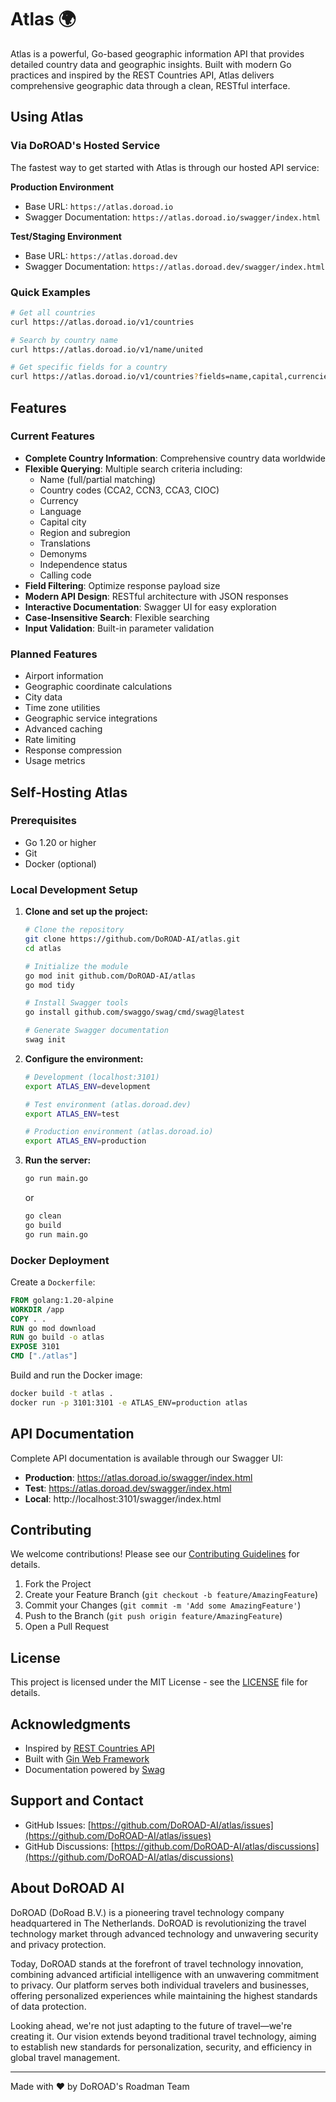 # Atlas 🌍

Atlas is a powerful, Go-based geographic information API that provides detailed country data and geographic insights. Built with modern Go practices and inspired by the REST Countries API, Atlas delivers comprehensive geographic data through a clean, RESTful interface.

## Using Atlas

### Via DoROAD's Hosted Service

The fastest way to get started with Atlas is through our hosted API service:

**Production Environment**

- Base URL: `https://atlas.doroad.io`
- Swagger Documentation: `https://atlas.doroad.io/swagger/index.html`

**Test/Staging Environment**

- Base URL: `https://atlas.doroad.dev`
- Swagger Documentation: `https://atlas.doroad.dev/swagger/index.html`

### Quick Examples

```bash
# Get all countries
curl https://atlas.doroad.io/v1/countries

# Search by country name
curl https://atlas.doroad.io/v1/name/united

# Get specific fields for a country
curl https://atlas.doroad.io/v1/countries?fields=name,capital,currencies
```

## Features

### Current Features

- **Complete Country Information**: Comprehensive country data worldwide
- **Flexible Querying**: Multiple search criteria including:
  - Name (full/partial matching)
  - Country codes (CCA2, CCN3, CCA3, CIOC)
  - Currency
  - Language
  - Capital city
  - Region and subregion
  - Translations
  - Demonyms
  - Independence status
  - Calling code
- **Field Filtering**: Optimize response payload size
- **Modern API Design**: RESTful architecture with JSON responses
- **Interactive Documentation**: Swagger UI for easy exploration
- **Case-Insensitive Search**: Flexible searching
- **Input Validation**: Built-in parameter validation

### Planned Features

- Airport information
- Geographic coordinate calculations
- City data
- Time zone utilities
- Geographic service integrations
- Advanced caching
- Rate limiting
- Response compression
- Usage metrics

## Self-Hosting Atlas

### Prerequisites

- Go 1.20 or higher
- Git
- Docker (optional)

### Local Development Setup

1. **Clone and set up the project:**

   ```bash
   # Clone the repository
   git clone https://github.com/DoROAD-AI/atlas.git
   cd atlas

   # Initialize the module
   go mod init github.com/DoROAD-AI/atlas
   go mod tidy

   # Install Swagger tools
   go install github.com/swaggo/swag/cmd/swag@latest

   # Generate Swagger documentation
   swag init
   ```

2. **Configure the environment:**

   ```bash
   # Development (localhost:3101)
   export ATLAS_ENV=development

   # Test environment (atlas.doroad.dev)
   export ATLAS_ENV=test

   # Production environment (atlas.doroad.io)
   export ATLAS_ENV=production
   ```

3. **Run the server:**

   ```bash
   go run main.go
   ```

   or

   ```bash
   go clean
   go build
   go run main.go
   ```

### Docker Deployment

Create a `Dockerfile`:

```dockerfile
FROM golang:1.20-alpine
WORKDIR /app
COPY . .
RUN go mod download
RUN go build -o atlas
EXPOSE 3101
CMD ["./atlas"]
```

Build and run the Docker image:

```bash
docker build -t atlas .
docker run -p 3101:3101 -e ATLAS_ENV=production atlas
```

## API Documentation

Complete API documentation is available through our Swagger UI:

- **Production**: https://atlas.doroad.io/swagger/index.html
- **Test**: https://atlas.doroad.dev/swagger/index.html
- **Local**: http://localhost:3101/swagger/index.html

## Contributing

We welcome contributions! Please see our [Contributing Guidelines](CONTRIBUTING.md) for details.

1. Fork the Project
2. Create your Feature Branch (`git checkout -b feature/AmazingFeature`)
3. Commit your Changes (`git commit -m 'Add some AmazingFeature'`)
4. Push to the Branch (`git push origin feature/AmazingFeature`)
5. Open a Pull Request

## License

This project is licensed under the MIT License - see the [LICENSE](LICENSE) file for details.

## Acknowledgments

- Inspired by [REST Countries API](https://restcountries.com/)
- Built with [Gin Web Framework](https://gin-gonic.com/)
- Documentation powered by [Swag](https://github.com/swaggo/swag)

## Support and Contact

- GitHub Issues: [https://github.com/DoROAD-AI/atlas/issues](https://github.com/DoROAD-AI/atlas/issues)
- GitHub Discussions: [https://github.com/DoROAD-AI/atlas/discussions](https://github.com/DoROAD-AI/atlas/discussions)

## About DoROAD AI

DoROAD (DoRoad B.V.) is a pioneering travel technology company headquartered in The Netherlands. DoROAD is revolutionizing the travel technology market through advanced technology and unwavering security and privacy protection.

Today, DoROAD stands at the forefront of travel technology innovation, combining advanced artificial intelligence with an unwavering commitment to privacy. Our platform serves both individual travelers and businesses, offering personalized experiences while maintaining the highest standards of data protection.

Looking ahead, we're not just adapting to the future of travel—we're creating it. Our vision extends beyond traditional travel technology, aiming to establish new standards for personalization, security, and efficiency in global travel management.

---

Made with ❤️ by DoROAD's Roadman Team